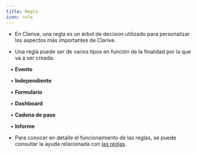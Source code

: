 ```yaml
---
title: Regla
icon: rule
---
```


* En Clarive, una regla es un árbol de decision utilizado para personalizar los aspectos más importantes de Clarive.

* Una regla puede ser de varios tipos en función de la finalidad por la que va a ser creada: <br />

&nbsp; &nbsp;• **Evento** <br />

&nbsp; &nbsp;• **Independiente**  <br />

&nbsp; &nbsp;• **Formulario** <br />

&nbsp; &nbsp;• **Dashboard** <br />

&nbsp; &nbsp;• **Cadena de pase** <br />

&nbsp; &nbsp;• **Informe** <br />


* Para conocer en detalle el funcionamiento de las reglas, se puede consultar la ayuda relacionada con [las reglas](Reglas/rule-concepts).